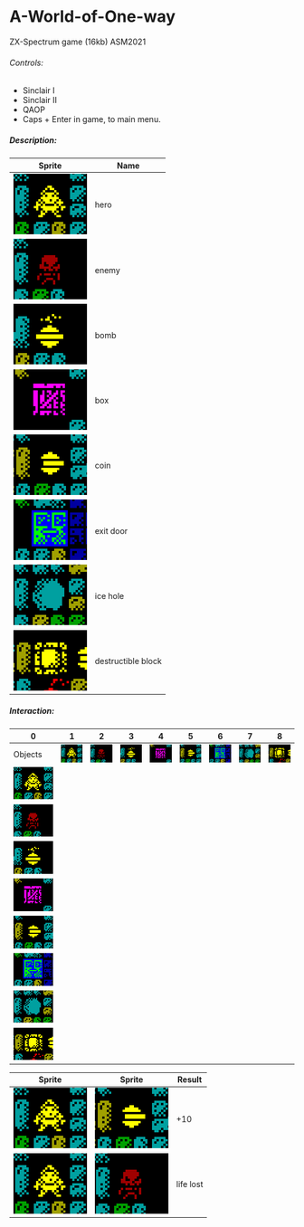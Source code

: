 # A-World-of-One-way
 ZX-Spectrum game (16kb) ASM2021

 ###### Controls:
 * Sinclair I
 * Sinclair II
 * QAOP
 * Caps + Enter in game, to main menu.

 ##### Description:

Sprite | Name
------------ | -------------
![GitHub Logo](/sprites/gif/hero.gif) | hero
![GitHub Logo](/sprites/gif/enemy.gif) | enemy
![GitHub Logo](/sprites/gif/bomb.gif) | bomb
![GitHub Logo](/sprites/gif/box.gif) | box
![GitHub Logo](/sprites/gif/coin.gif) | coin
![GitHub Logo](/sprites/gif/exit.gif) | exit door
![GitHub Logo](/sprites/gif/iceHole.gif) | ice hole
![GitHub Logo](/sprites/gif/destroyableBlock.gif) | destructible block

 ##### Interaction:

0 | 1 | 2 | 3 | 4 | 5 | 6 | 7 | 8
------------ | ------------- | ------------- | ------------- | ------------- | ------------- | ------------- | ------------- | -------------
 Objects | ![GitHub Logo](/sprites/gif/hero.gif) | ![GitHub Logo](/sprites/gif/enemy.gif) | ![GitHub Logo](/sprites/gif/bomb.gif) | ![GitHub Logo](/sprites/gif/box.gif) |![GitHub Logo](/sprites/gif/coin.gif) | ![GitHub Logo](/sprites/gif/exit.gif) | ![GitHub Logo](/sprites/gif/iceHole.gif) | ![GitHub Logo](/sprites/gif/destroyableBlock.gif) 
![GitHub Logo](/sprites/gif/hero.gif) |  | | | | | | | 
![GitHub Logo](/sprites/gif/enemy.gif) | | | | | | | | 
![GitHub Logo](/sprites/gif/bomb.gif) | | | | | | | | 
![GitHub Logo](/sprites/gif/box.gif) | | | | | | | | 
![GitHub Logo](/sprites/gif/coin.gif) | | | | | | | | 
![GitHub Logo](/sprites/gif/exit.gif) | | | | | | | | 
![GitHub Logo](/sprites/gif/iceHole.gif) | | | | | | | | 
![GitHub Logo](/sprites/gif/destroyableBlock.gif) | | | | | | | | 

Sprite | Sprite | Result
------------ | ------------- | -------------
![GitHub Logo](/sprites/gif/hero.gif) | ![GitHub Logo](/sprites/gif/coin.gif) | +10
![GitHub Logo](/sprites/gif/hero.gif) | ![GitHub Logo](/sprites/gif/enemy.gif) | life lost